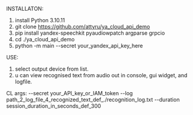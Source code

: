 

INSTALLATON:

1. install Python 3.10.11
2. git clone https://github.com/attyru/ya_cloud_api_demo
3. pip install yandex-speechkit pyaudiowpatch argparse grpcio
4. cd ./ya_cloud_api_demo
5. python -m main --secret your_yandex_api_key_here

USE:
1. select output device from list.
2. u can view recognised text from audio out in console, gui widget, and logfile.

CL args: --secret your_API_key_or_IAM_token --log path_2_log_file_4_recognized_text_def_./recognition_log.txt --duration session_duration_in_seconds_def_300
